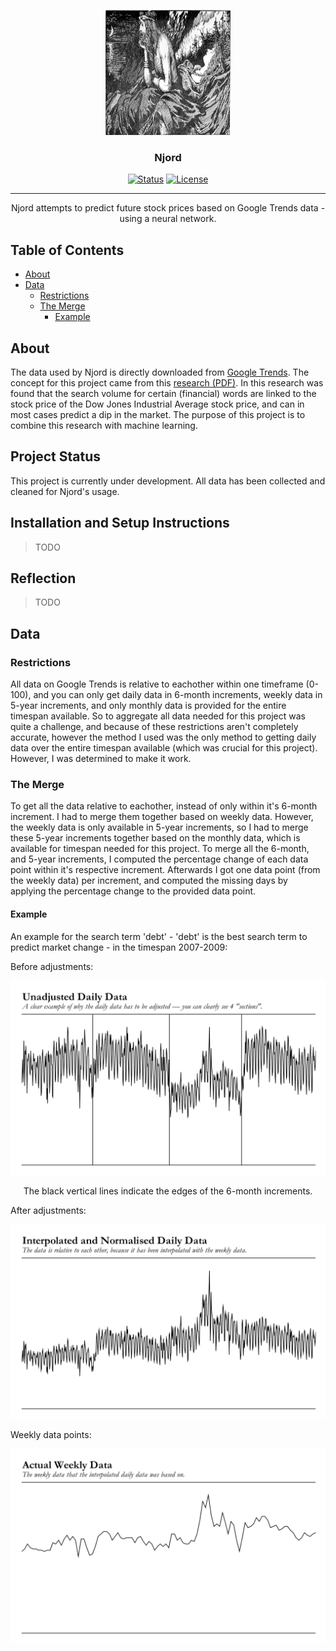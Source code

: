 <p align="center">
  <a href="" rel="noopener">
 <img width=200px height=200px src="images/Njord.jpg" alt="Project logo"></a>
</p>

<h3 align="center">Njord</h3>

<div align="center">

  [![Status](https://img.shields.io/badge/status-active-success.svg)]() 
  [![License](https://img.shields.io/badge/license-MIT-blue.svg)](/LICENSE)

</div>

---

<p align="center"> Njord attempts to predict future stock prices based on Google Trends data - using a neural network.
    <br> 
</p>

## Table of Contents
- [About](#about)
- [Data](#data)
  - [Restrictions](#restrictions)
  - [The Merge](#the_merge)
    - [Example](#example_merge)

## About <a name = "about"></a>

The data used by Njord is directly downloaded from [Google Trends](https://trends.google.com). The concept for this project came from this [research (PDF)](https://www.nature.com/articles/srep01684.pdf). In this research was found that the search volume for certain (financial) words are linked to the stock price of the Dow Jones Industrial Average stock price, and can in most cases predict a dip in the market. The purpose of this project is to combine this research with machine learning.

## Project Status

This project is currently under development. All data has been collected and cleaned for Njord's usage.

## Installation and Setup Instructions

> TODO

## Reflection

> TODO

## Data <a name = "data"></a>

### Restrictions <a name = "restrictions"></a>

All data on Google Trends is relative to eachother within one timeframe (0-100), and you can only get daily data in 6-month increments, weekly data in 5-year increments, and only monthly data is provided for the entire timespan available. So to aggregate all data needed for this project was quite a challenge, and because of these restrictions aren't completely accurate, however the method I used was the only method to getting daily data over the entire timespan available (which was crucial for this project). However, I was determined to make it work.

### The Merge <a name = "the_merge"></a>

To get all the data relative to eachother, instead of only within it's 6-month increment. I had to merge them together based on weekly data. However, the weekly data is only available in 5-year increments, so I had to merge these 5-year increments together based on the monthly data, which is available for timespan needed for this project. To merge all the 6-month, and 5-year increments, I computed the percentage change of each data point within it's respective increment. Afterwards I got one data point (from the weekly data) per increment, and computed the missing days by applying the percentage change to the provided data point.

#### Example <a name = "example_merge"></a>

An example for the search term 'debt' - 'debt' is the best search term to predict market change - in the timespan 2007-2009:

Before adjustments:

<p align="center">
  <img src="images/graphs/example_unadjusted_graph.svg" width=600>
</p>

<p align="center">
  The black vertical lines indicate the edges of the 6-month increments.
</p>

After adjustments:

<p align="center">
  <img src="images/graphs/example_interpolated_graph.svg" width=600>
</p>

Weekly data points:

<p align="center">
  <img src="images/graphs/example_actual_weekly_graph.svg" width=600>
</p>
